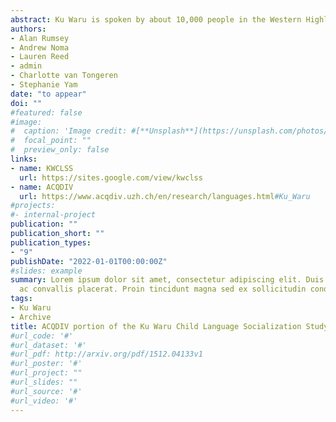 ```yaml
---
abstract: Ku Waru is spoken by about 10,000 people in the Western Highlands of Papua New Guinea. It belongs to the Trans New Guinea family of Papuan languages, and, more immediately, to a dialect continuum within the Chimbu-Wahgi branch. Ku Waru is a dialect of Mbo-Ung (ISO code mux). The Ku Waru corpus that has been deposited in ACQDIV is part of a much larger Ku Waru child language corpus that was recorded between 2004 and 2017, with the project headed by Alan Rumsey and Francesca Merlan. The larger corpus includes audio and video files. The portion included within ACQDIV (nine sessions) was recorded during 2013 and 2014, by Ku Waru field assistant Andrew Noma. (ACQDIV)
authors:
- Alan Rumsey
- Andrew Noma
- Lauren Reed
- admin
- Charlotte van Tongeren
- Stephanie Yam
date: "to appear"
doi: ""
#featured: false
#image:
#  caption: 'Image credit: #[**Unsplash**](https://unsplash.com/photos/s9CC2SKySJM)'
#  focal_point: ""
#  preview_only: false
links:
- name: KWCLSS
  url: https://sites.google.com/view/kwclss
- name: ACQDIV
  url: https://www.acqdiv.uzh.ch/en/research/languages.html#Ku_Waru
#projects:
#- internal-project
publication: ""
publication_short: ""
publication_types:
- "9"
publishDate: "2022-01-01T00:00:00Z"
#slides: example
summary: Lorem ipsum dolor sit amet, consectetur adipiscing elit. Duis posuere tellus
  ac convallis placerat. Proin tincidunt magna sed ex sollicitudin condimentum.
tags:
- Ku Waru
- Archive
title: ACQDIV portion of the Ku Waru Child Language Socialization Study (KWCLSS)
#url_code: '#'
#url_dataset: '#'
#url_pdf: http://arxiv.org/pdf/1512.04133v1
#url_poster: '#'
#url_project: ""
#url_slides: ""
#url_source: '#'
#url_video: '#'
---
```



